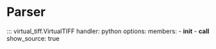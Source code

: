 # Parser

::: virtual_tiff.VirtualTIFF
    handler: python
    options:
      members:
        - __init__
        - __call__
    show_source: true
